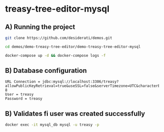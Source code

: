 # treasy-tree-editor-mysql

## A) Running the project

```bash
git clone https://github.com/desiderati/demos.git

cd demos/demo-treasy-tree-editor/demo-treasy-tree-editor-mysql

docker-compose up -d && docker-compose logs -f
```

## B) Database configuration

```
URL Connection = jdbc:mysql://localhost:3306/treasy?allowPublicKeyRetrieval=true&useSSL=false&serverTimezone=UTC&characterEncoding=UTF-8
User = treasy
Password = treasy
```

## B) Validates fi user was created successfully

```bash
docker exec -it mysql_db mysql -u treasy -p
```
